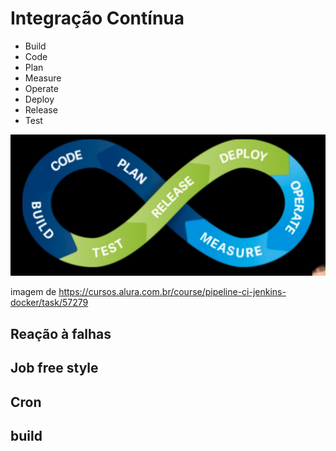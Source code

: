 # Integração Contínua

- Build
- Code
- Plan
- Measure
- Operate
- Deploy
- Release
- Test

![](assets/20220921_201838_image.png)

imagem de https://cursos.alura.com.br/course/pipeline-ci-jenkins-docker/task/57279

## Reação à falhas

## Job free style

## Cron

## build
